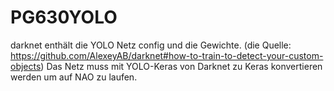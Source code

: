 # PG630YOLO
darknet enthält die YOLO Netz config und die Gewichte.
(die Quelle: https://github.com/AlexeyAB/darknet#how-to-train-to-detect-your-custom-objects)
Das Netz muss mit YOLO-Keras von Darknet zu Keras konvertieren werden um auf NAO zu laufen.
